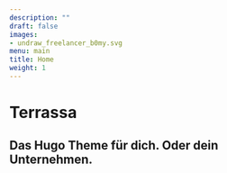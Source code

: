 ```yaml
---
description: ""
draft: false
images:
- undraw_freelancer_b0my.svg
menu: main
title: Home
weight: 1
---
```


# Terrassa
## Das Hugo Theme für dich. Oder dein Unternehmen.
